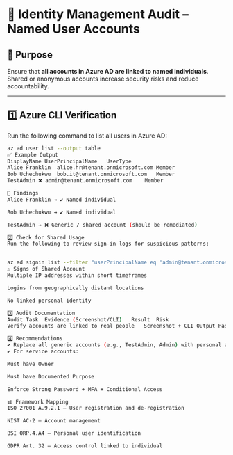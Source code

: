 # 🔐 Identity Management Audit – Named User Accounts

## 🎯 Purpose
Ensure that **all accounts in Azure AD are linked to named individuals**.  
Shared or anonymous accounts increase security risks and reduce accountability.  

---

## 1️⃣ Azure CLI Verification

Run the following command to list all users in Azure AD:

```bash
az ad user list --output table
✅ Example Output
DisplayName	UserPrincipalName	UserType
Alice Franklin	alice.hr@tenant.onmicrosoft.com	Member
Bob Uchechukwu	bob.it@tenant.onmicrosoft.com	Member
TestAdmin ❌	admin@tenant.onmicrosoft.com	Member

🔎 Findings
Alice Franklin → ✔️ Named individual

Bob Uchechukwu → ✔️ Named individual

TestAdmin → ❌ Generic / shared account (should be remediated)

2️⃣ Check for Shared Usage
Run the following to review sign-in logs for suspicious patterns:


az ad signin list --filter "userPrincipalName eq 'admin@tenant.onmicrosoft.com'"
⚠️ Signs of Shared Account
Multiple IP addresses within short timeframes

Logins from geographically distant locations

No linked personal identity

3️⃣ Audit Documentation
Audit Task	Evidence (Screenshot/CLI)	Result	Risk
Verify accounts are linked to real people	Screenshot + CLI Output	Pass/Fail	High if generic accounts exist

4️⃣ Recommendations
✔️ Replace all generic accounts (e.g., TestAdmin, Admin) with personal accounts.
✔️ For service accounts:

Must have Owner

Must have Documented Purpose

Enforce Strong Password + MFA + Conditional Access

📊 Framework Mapping
ISO 27001 A.9.2.1 – User registration and de-registration

NIST AC-2 – Account management

BSI ORP.4.A4 – Personal user identification

GDPR Art. 32 – Access control linked to individual

